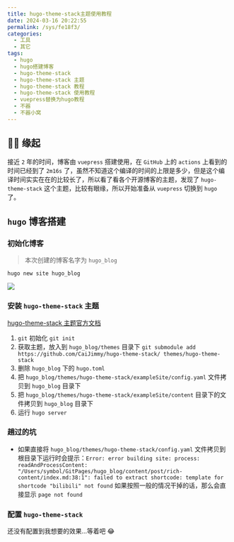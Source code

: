 ```yaml
---
title: hugo-theme-stack主题使用教程
date: 2024-03-16 20:22:55
permalink: /sys/fe18f3/
categories:
  - 工具
  - 其它
tags:
  - hugo
  - hugo搭建博客
  - hugo-theme-stack
  - hugo-theme-stack 主题
  - hugo-theme-stack 教程
  - hugo-theme-stack 使用教程
  - vuepress替换为hugo教程
  - 不器
  - 不器小窝
---
```


## 😮‍💨 缘起

接近 `2` 年的时间，博客由 `vuepress` 搭建使用，在 `GitHub` 上的 `actions` 上看到的时间已经到了 `2m16s` 了，虽然不知道这个编译的时间的上限是多少，但是这个编译时间实实在在的比较长了，所以看了看各个开源博客的主题，发现了 `hugo-theme-stack` 这个主题，比较有眼缘，所以开始准备从 `vuepress` 切换到 `hugo` 了。

<!-- more -->

<InArticleAdsense
    data-ad-client="ca-pub-1725717718088510"
    data-ad-slot="7426219401">
</InArticleAdsense>

## `hugo` 博客搭建

### 初始化博客

> 本次创建的博客名字为 `hugo_blog`

```shell
hugo new site hugo_blog
```

![](https://cdn.jsdelivr.net/gh/xingcxb/blog_img@blog1/%E5%B7%A5%E5%85%B7/%E5%85%B6%E5%AE%83/hugo1.png)

### 安装 `hugo-theme-stack` 主题

[hugo-theme-stack 主题官方文档](https://stack.jimmycai.com/guide/modify-theme)

1. `git` 初始化 `git init`
2. 获取主题，放入到 `hugo_blog/themes` 目录下 `git submodule add https://github.com/CaiJimmy/hugo-theme-stack/ themes/hugo-theme-stack`
3. 删除 `hugo_blog` 下的 `hugo.toml`
4. 把 `hugo_blog/themes/hugo-theme-stack/exampleSite/config.yaml` 文件拷贝到 `hugo_blog` 目录下
5. 把 `hugo_blog/themes/hugo-theme-stack/exampleSite/content` 目录下的文件拷贝到 `hugo_blog` 目录下
6. 运行 `hugo server`

### 趟过的坑

- 如果直接将 `hugo_blog/themes/hugo-theme-stack/config.yaml` 文件拷贝到根目录下运行时会提示：`Error: error building site: process: readAndProcessContent: "/Users/symbol/GitPages/hugo_blog/content/post/rich-content/index.md:38:1": failed to extract shortcode: template for shortcode "bilibili" not found` 如果按照一般的情况干掉的话，那么会直接显示 `page not found`

### 配置 `hugo-theme-stack`

还没有配置到我想要的效果...等着吧 😂
